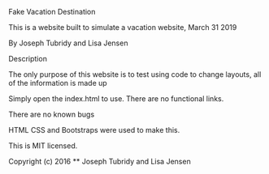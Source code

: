 Fake Vacation Destination

This is a website built to simulate a vacation website, March 31 2019

By Joseph Tubridy and Lisa Jensen

Description

The only purpose of this website is to test using code to change layouts, all of the information is made up

Simply open the index.html to use.  There are no functional links.

There are no known bugs

HTML CSS and Bootstraps were used to make this.

This is MIT licensed.

Copyright (c) 2016 ** Joseph Tubridy and Lisa Jensen
